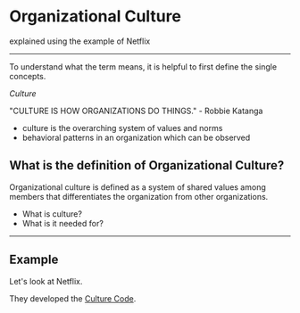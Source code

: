 # Organizational Culture 

explained using the example of Netflix

---
To understand what the term means, it is helpful to first define the single concepts.

*Culture*

"CULTURE IS HOW ORGANIZATIONS DO THINGS." - Robbie Katanga

- culture is the overarching system of values and norms
- behavioral patterns in an organization which can be observed

## What is the definition of Organizational Culture?

Organizational culture is defined as a system of shared values among members that differentiates the organization from other organizations. 

- What is culture? 
- What is it needed for?

---

## Example

Let's look at Netflix. 

They developed the [Culture Code](https://www.slideshare.net/reed2001/culture-1798664).